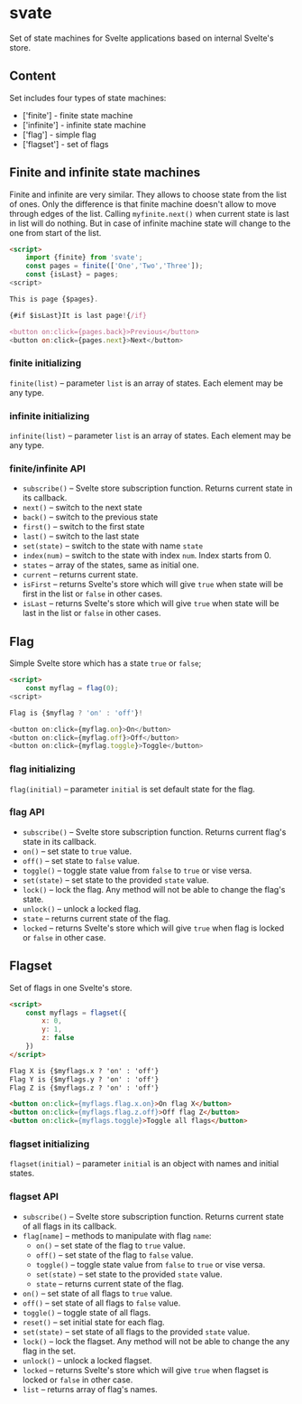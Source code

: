 # svate

Set of state machines for Svelte applications based on internal Svelte's store.

## Content

Set includes four types of state machines:

* ['finite'] - finite state machine
* ['infinite'] - infinite state machine
* ['flag'] - simple flag
* ['flagset'] - set of flags

## Finite and infinite state machines

Finite and infinite are very similar. They allows to choose state from the list of ones. Only the difference is that finite machine doesn't allow to move through edges of the list. Calling `myfinite.next()` when current state is last in list will do nothing. But in case of infinite machine state will change to the one from start of the list. 

```html
<script>
    import {finite} from 'svate';
    const pages = finite(['One','Two','Three']);
    const {isLast} = pages;
<script>

This is page {$pages}.

{#if $isLast}It is last page!{/if}

<button on:click={pages.back}>Previous</button>
<button on:click={pages.next}>Next</button>

```
### finite initializing

`finite(list)` – parameter `list` is an array of states. Each element may be any type.

### infinite initializing

`infinite(list)` – parameter `list` is an array of states. Each element may be any type.

### finite/infinite API

* `subscribe()` – Svelte store subscription function. Returns current state in its callback.
* `next()` – switch to the next state
* `back()` – switch to the previous state
* `first()` – switch to the first state
* `last()` – switch to the last state
* `set(state)` – switch to the state with name `state`
* `index(num)` – switch to the state with index `num`. Index starts from 0.
* `states` – array of the states, same as initial one.
* `current` – returns current state.
* `isFirst` – returns Svelte's store which will give `true` when state will be first in the list or `false` in other cases.
* `isLast` – returns Svelte's store which will give `true` when state will be last in the list or `false` in other cases.

## Flag

Simple Svelte store which has a state `true` or `false`;

```html
<script>
    const myflag = flag(0);
<script>

Flag is {$myflag ? 'on' : 'off'}!

<button on:click={myflag.on}>On</button>
<button on:click={myflag.off}>Off</button>
<button on:click={myflag.toggle}>Toggle</button>
```
### flag initializing

`flag(initial)` – parameter `initial` is set default state for the flag.

### flag API

* `subscribe()` – Svelte store subscription function. Returns current flag's state in its callback.
* `on()` – set state to `true` value.
* `off()` – set state to `false` value.
* `toggle()` – toggle state value from `false` to `true` or vise versa.
* `set(state)` – set state to the provided `state` value.
* `lock()` – lock the flag. Any method will not be able to change the flag's state.
* `unlock()` – unlock a locked flag.
* `state` – returns current state of the flag.
* `locked` – returns Svelte's store which will give `true` when flag is locked or `false` in other case.

## Flagset

Set of flags in one Svelte's store.

```html
<script>
    const myflags = flagset({
        x: 0,
        y: 1,
        z: false
    })
</script>

Flag X is {$myflags.x ? 'on' : 'off'}
Flag Y is {$myflags.y ? 'on' : 'off'}
Flag Z is {$myflags.z ? 'on' : 'off'}

<button on:click={myflags.flag.x.on}>On flag X</button>
<button on:click={myflags.flag.z.off}>Off flag Z</button>
<button on:click={myflags.toggle}>Toggle all flags</button>
```

### flagset initializing

`flagset(initial)` – parameter `initial` is an object with names and initial states.

### flagset API

* `subscribe()` – Svelte store subscription function. Returns current state of all flags in its callback.
* `flag[name]` – methods to manipulate with flag `name`:
    - `on()` – set state of the flag to `true` value.
    - `off()` – set state of the flag to `false` value.
    - `toggle()` – toggle state value from `false` to `true` or vise versa.
    - `set(state)` – set state to the provided `state` value.
    - `state` – returns current state of the flag.
* `on()` – set state of all flags to `true` value.
* `off()` – set state of all flags to `false` value.
* `toggle()` – toggle state of all flags.
* `reset()` – set initial state for each flag.
* `set(state)` – set state of all flags to the provided `state` value.
* `lock()` – lock the flagset. Any method will not be able to change the any flag in the set.
* `unlock()` – unlock a locked flagset.
* `locked` – returns Svelte's store which will give `true` when flagset is locked or `false` in other case.
* `list` – returns array of flag's names.